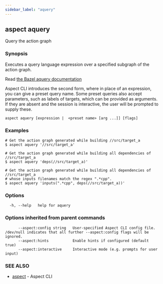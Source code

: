 ```yaml
---
sidebar_label: "aquery"
---
```

## aspect aquery

Query the action graph

### Synopsis

Executes a query language expression over a specified subgraph of the action graph.

Read [the Bazel aquery documentation](https://bazel.build/query/aquery)

Aspect CLI introduces the second form, where in place of an expression, you can give a preset query name.
Some preset queries also accept parameters, such as labels of targets, which can be provided as arguments.
If they are absent and the session is interactive, the user will be prompted to supply these.

```
aspect aquery [expression |  <preset name> [arg ...]] [flags]
```

### Examples

```
# Get the action graph generated while building //src/target_a
$ aspect aquery '//src/target_a'

# Get the action graph generated while building all dependencies of //src/target_a
$ aspect aquery 'deps(//src/target_a)'

# Get the action graph generated while building all dependencies of //src/target_a
# whose inputs filenames match the regex ".*cpp".
$ aspect aquery 'inputs(".*cpp", deps(//src/target_a))'
```

### Options

```
  -h, --help   help for aquery
```

### Options inherited from parent commands

```
      --aspect:config string   User-specified Aspect CLI config file. /dev/null indicates that all further --aspect:config flags will be ignored.
      --aspect:hints           Enable hints if configured (default true)
      --aspect:interactive     Interactive mode (e.g. prompts for user input)
```

### SEE ALSO

* [aspect](aspect.md)	 - Aspect CLI

